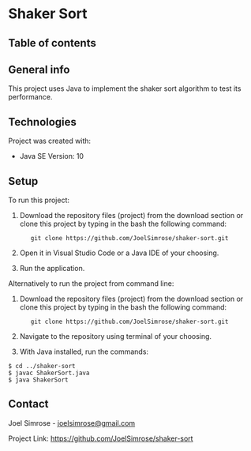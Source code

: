 # Shaker Sort

## Table of contents

## General info
This project uses Java to implement the shaker sort algorithm to test its performance.   

## Technologies
Project was created with: 
* Java SE Version: 10

## Setup
To run this project:

1. Download the repository files (project) from the download section or clone this project by typing in the bash the following command:

          git clone https://github.com/JoelSimrose/shaker-sort.git
  
2. Open it in Visual Studio Code or a Java IDE of your choosing.

3. Run the application.

Alternatively to run the project from command line:

1. Download the repository files (project) from the download section or clone this project by typing in the bash the following command:

          git clone https://github.com/JoelSimrose/shaker-sort.git

2. Navigate to the repository using terminal of your choosing.

3. With Java installed, run the commands: 
```
$ cd ../shaker-sort
$ javac ShakerSort.java
$ java ShakerSort
```
## Contact

Joel Simrose - joelsimrose@gmail.com

Project Link: https://github.com/JoelSimrose/shaker-sort
